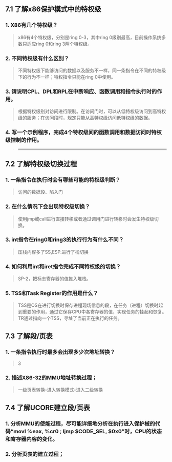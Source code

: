 ## 7.1 了解x86保护模式中的特权级

### 1. X86有几个特权级？

> x86有4个特权级，分别是ring 0-3，其中ring 0级别最高，目前操作系统多数只适应ring 0和ring 3两个特权级。

### 2. 不同特权级有什么区别？

> 不同特权级下能够访问的数据以及服务不一样，同一条指令在不同的特权级下的行为不一样；特权指令只能在ring 0中使用。

### 3. 请说明CPL、DPL和RPL在中断响应、函数调用和指令执行时的作用。

> 根据特权级别对访问进行限制。在访问门时，可以从低特权级访问到高特权级的服务；在访问段时，规定只能从高特权级访问低特权级的数据。

### 4. 写一个示例程序，完成4个特权级间的函数调用和数据访问时特权级控制的作用。

> ---

## 7.2 了解特权级切换过程

### 1. 一条指令在执行时会有哪些可能的特权级判断？

> 访问的数据段、陷入门

### 2. 在什么情况下会出现特权级切换？

> 使用jmp或call进行直接转移或者通过调用门进行转移时会发生特权级切换。

### 3. int指令在ring0和ring3的执行行为有什么不同？

> 压栈内容多了SS,ESP.进行了栈切换

### 4. 如何利用int和iret指令完成不同特权级的切换？

> SP-2，把标志寄存器的值推入堆栈。

### 5. TSS和Task Register的作用是什么？

> TSS是OS在进行切换时保存进程现场信息的段，在任务（进程）切换时起到重要的作用，通过它保存CPU中各寄存器的值，实现任务的挂起和恢复。  
TR通过指向一个TSS，寻址了当前正在执行的任务。

## 7.3 了解段/页表

### 1. 一条指令执行时最多会出现多少次地址转换？

> 3

### 2. 描述X86-32的MMU地址转换过程；

> 一级页表转换-进入转换模式-进入二级转换

## 7.4 了解UCORE建立段/页表

### 1. 分析MMU的使能过程，尽可能详细地分析在执行进入保护械的代码“movl %eax, %cr0 ; ljmp $CODE_SEL, $0x0”时，CPU的状态和寄存器内容的变化。

### 2. 分析页表的建立过程；